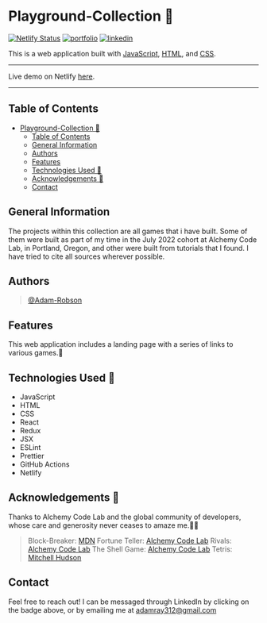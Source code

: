 # Playground-Collection 🪩

[![Netlify Status](https://api.netlify.com/api/v1/badges/57237e78-d473-489f-aaaf-843d9611966f/deploy-status)](https://app.netlify.com/sites/playgroundcollection/deploys)
[![portfolio](https://img.shields.io/badge/my_portfolio-000?style=for-the-badge&logo=ko-fi&logoColor=white)](https://adamrobson.vercel.app/)
[![linkedin](https://img.shields.io/badge/linkedin-0A66C2?style=for-the-badge&logo=linkedin&logoColor=white)](https://www.linkedin.com/in/adamrayrobson)

This is a web application built with [JavaScript](https://developer.mozilla.org/en-US/docs/Web/JavaScript), [HTML](https://developer.mozilla.org/en-US/docs/Learn/Getting_started_with_the_web/HTML_basics), and [CSS](https://developer.mozilla.org/en-US/docs/Web/CSS).

___

Live demo on Netlify [here](https://playgroundcollection.netlify.app).

___

## Table of Contents

- [Playground-Collection 🪩](#playground-collection-)
  - [Table of Contents](#table-of-contents)
  - [General Information](#general-information)
  - [Authors](#authors)
  - [Features](#features)
  - [Technologies Used 💾](#technologies-used-)
  - [Acknowledgements 👊](#acknowledgements-)
  - [Contact](#contact)

## General Information

The projects within this collection are all games that i have built. Some of them
were built as part of my time in the July 2022 cohort at Alchemy Code Lab, in
Portland, Oregon, and other were built from tutorials that I found. I have tried
to cite all sources wherever possible.

## Authors

> [@Adam-Robson](https://www.github.com/Adam-Robson)

## Features

This web application includes a landing page with a series of links to various games.🎈

## Technologies Used 💾

- JavaScript
- HTML
- CSS
- React
- Redux
- JSX
- ESLint
- Prettier
- GitHub Actions
- Netlify

## Acknowledgements 👊

Thanks to Alchemy Code Lab and the global community of developers,
 whose care and generosity never ceases to amaze me.🫛🩵

> Block-Breaker: [MDN](https://developer.mozilla.org/en-US/docs/Games/Tutorials/2D_Breakout_game_pure_JavaScript)
> Fortune Teller:  [Alchemy Code Lab](https://github.com/alchemycodelab)
> Rivals:  [Alchemy Code Lab](https://github.com/alchemycodelab)
> The Shell Game: [Alchemy Code Lab](https://github.com/alchemycodelab)
> Tetris: [Mitchell Hudson](https://github.com/Tech-at-DU/React-Redux-Tetris-Tutorial)

## Contact

Feel free to reach out! I can be messaged through LinkedIn by
clicking on the badge above, or by emailing me at adamray312@gmail.com
